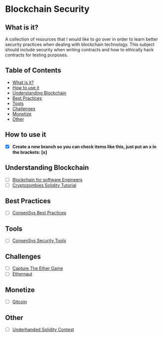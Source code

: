 # Blockchain Security

## What is it?
A collection of resources that I would like to go over in order to learn better security practices when dealing with blockchain technology. This subject should include security when writing contracts and how to ethically hack contracts for testing purposes.

## Table of Contents
- [What is it?](#what-is-it)
- [How to use it](#how-to-use-it)
- [Understanding Blockchain](#understanding-blockchain)
- [Best Practices](#best-practices)
- [Tools](#tools)
- [Challenges](#challenges)
- [Monetize](#monetize)
- [Other](#other)

## How to use it
- [x] **Create a new branch so you can check items like this, just put an x in the brackets: [x]**

## Understanding Blockchain
- [ ] [Blockchain for software Engineers](https://github.com/benstew/blockchain-for-software-engineers)
- [ ] [Cryptozombies Solidity Tutorial](https://cryptocountries.io/)

## Best Practices
- [ ] [ConsenSys Best Practices](https://consensys.github.io/smart-contract-best-practices/)

## Tools
- [ ] [ConsenSys Security Tools](https://consensys.github.io/smart-contract-best-practices/security_tools/)

## Challenges
- [ ] [Capture The Ether Game](https://capturetheether.com)
- [ ] [Ethernaut](https://ethernaut.zeppelin.solutions/)

## Monetize
- [ ] [Gitcoin](https://gitcoin.co/)

## Other
- [ ] [Underhanded Solidity Contest](https://medium.com/@chriseth/lessons-learnt-from-the-underhanded-solidity-contest-8388960e09b1)
